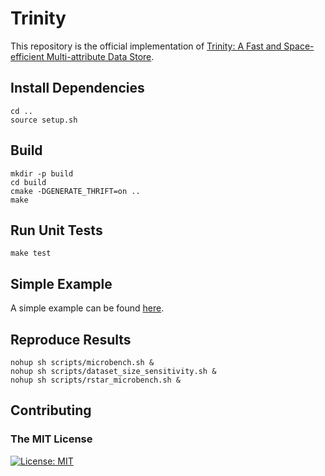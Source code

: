 # Trinity

This repository is the official implementation of [Trinity: A Fast and Space-efficient Multi-attribute Data Store]().  

## Install Dependencies

```
cd ..
source setup.sh
```

## Build

```setup
mkdir -p build
cd build
cmake -DGENERATE_THRIFT=on ..
make
```

## Run Unit Tests
    make test

## Simple Example
A simple example can be found [here](libmdtrie/bench/tpch_bench.cpp). 

## Reproduce Results

```
nohup sh scripts/microbench.sh &
nohup sh scripts/dataset_size_sensitivity.sh &
nohup sh scripts/rstar_microbench.sh &
```

## Contributing

### The MIT License
[![License: MIT](https://img.shields.io/badge/License-MIT-yellow.svg)](https://opensource.org/licenses/MIT)  